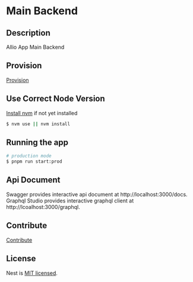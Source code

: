 # Main Backend

## Description

Allio App Main Backend

## Provision

[Provision](./docs/provision.md)

## Use Correct Node Version

[Install nvm](https://github.com/nvm-sh/nvm#installing-and-updating) if not yet installed

```sh
$ nvm use || nvm install
```

## Running the app

```sh
# production mode
$ pnpm run start:prod
```

## Api Document

Swagger provides interactive api document at http://localhost:3000/docs.
Graphql Studio provides interactive graphql client at http://lcoalhost:3000/graphql.

## Contribute

[Contribute](./docs/contribute.md)

## License

Nest is [MIT licensed](LICENSE).
